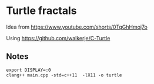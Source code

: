 # Turtle fractals

Idea from https://www.youtube.com/shorts/0TqGhHmoj7o

Using https://github.com/walkerje/C-Turtle

## Notes

```
export DISPLAY=:0
clang++ main.cpp -std=c++11  -lX11 -o turtle
```
